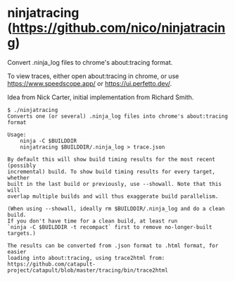 ninjatracing (https://github.com/nico/ninjatracing)
============

Convert .ninja_log files to chrome's about:tracing format.

To view traces, either open about:tracing in chrome, or use
https://www.speedscope.app/ or https://ui.perfetto.dev/.

Idea from Nick Carter, initial implementation from Richard Smith.

    $ ./ninjatracing
    Converts one (or several) .ninja_log files into chrome's about:tracing format

    Usage:
        ninja -C $BUILDDIR
        ninjatracing $BUILDDIR/.ninja_log > trace.json

    By default this will show build timing results for the most recent (possibly
    incremental) build. To show build timing results for every target, whether
    built in the last build or previously, use --showall. Note that this will
    overlap multiple builds and will thus exaggerate build parallelism.

    (When using --showall, ideally rm $BUILDDIR/.ninja_log and do a clean build.
    If you don't have time for a clean build, at least run
    `ninja -C $BUILDDIR -t recompact` first to remove no-longer-built targets.)

    The results can be converted from .json format to .html format, for easier
    loading into about:tracing, using trace2html from:
    https://github.com/catapult-project/catapult/blob/master/tracing/bin/trace2html
